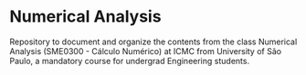 # Numerical Analysis
Repository to document and organize the contents from the class Numerical Analysis (SME0300 - Cálculo Numérico) at ICMC from University of São Paulo, a mandatory course for undergrad Engineering students.
